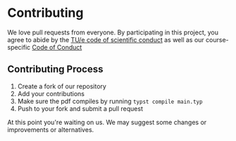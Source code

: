 # Contributing

We love pull requests from everyone. By participating in this project, you
agree to abide by the [TU/e code of scientific conduct](https://assets.w3.tue.nl/w/fileadmin/2019-01-31%20TUe%20Code%20of%20Scientific%20Conduct%20ENG.pdf?_gl=1*ykdei5*_gcl_au*MTA0MDE3NzI4LjE3MjI4NjQwNTI.*_ga*MTU2MjU4NzI4Mi4xNzEyMTU2NDk0*_ga_JN37M497TT*MTcyMzUzNzk1OC4xMC4xLjE3MjM1Mzk2NzYuNC4wLjA.)
as well as our course-specific [Code of Conduct](CODE_OF_CONDUCT.md)

## Contributing Process

1. Create a fork of our repository
2. Add your contributions
3. Make sure the pdf compiles by running `typst compile main.typ`
4. Push to your fork and submit a pull request

At this point you're waiting on us. We may suggest
some changes or improvements or alternatives.
